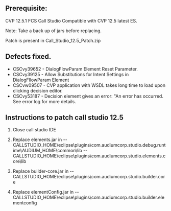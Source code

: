 ## Prerequisite: 
CVP 12.5.1 FCS Call Studio
Compatible with CVP 12.5 latest ES.

Note: Take a back up of jars before replacing.

Patch is present in Call_Studio_12.5_Patch.zip

## Defects fixed.

* CSCvy39652 - DialogFlowParam Element Reset Parameter.
* CSCvy39125 - Allow Substitutions for Intent Settings in DialogFllowParam Element
* CSCvw09507 - CVP application with WSDL takes long time to load upon clicking decision editor.
* CSCvy53187 - Decision element gives an error: "An error has occurred. See error log for more details.

## Instructions to patch call studio 12.5

1. Close call studio IDE
2. Replace elements.jar in 
    --CALLSTUDIO_HOME\eclipse\plugins\com.audiumcorp.studio.debug.runtime\AUDIUM_HOME\common\lib
    --CALLSTUDIO_HOME\eclipse\plugins\com.audiumcorp.studio.elements.core\lib
	
3. Replace builder-core.jar in
	--CALLSTUDIO_HOME\eclipse\plugins\com.audiumcorp.studio.builder.core
	
3. Replace elementConfig.jar in
	--CALLSTUDIO_HOME\eclipse\plugins\com.audiumcorp.studio.builder.elementconfig
	




